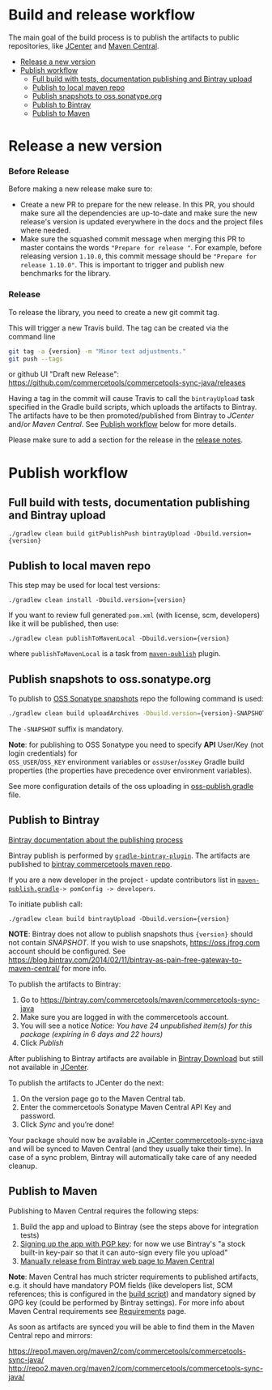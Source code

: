 # Build and release workflow

The main goal of the build process is to publish the artifacts to public repositories, 
like [JCenter](https://jcenter.bintray.com/) and [Maven Central](https://search.maven.org/).

<!-- START doctoc generated TOC please keep comment here to allow auto update -->
<!-- DON'T EDIT THIS SECTION, INSTEAD RE-RUN doctoc TO UPDATE -->


- [Release a new version](#release-a-new-version)
- [Publish workflow](#publish-workflow)
  - [Full build with tests, documentation publishing and Bintray upload](#full-build-with-tests-documentation-publishing-and-bintray-upload)
  - [Publish to local maven repo](#publish-to-local-maven-repo)
  - [Publish snapshots to oss.sonatype.org](#publish-snapshots-to-osssonatypeorg)
  - [Publish to Bintray](#publish-to-bintray)
  - [Publish to Maven](#publish-to-maven)

<!-- END doctoc generated TOC please keep comment here to allow auto update -->

# Release a new version

### Before Release

Before making a new release make sure to:
 - Create a new PR to prepare for the new release. In this PR, you should make sure all
 the dependencies are up-to-date and make sure the new release's version is updated 
 everywhere in the docs and the project files where needed.
 - Make sure the squashed commit message when merging this PR to master contains the words 
 `"Prepare for release "`. For example, before releasing version `1.10.0`, this commit message should be
  `"Prepare for release 1.10.0"`. This is important to trigger and publish new benchmarks
 for the library.
    
### Release
    
To release the library, you need to create a new git commit tag.

This will trigger a new Travis build. The tag can be created via the command line

```bash
git tag -a {version} -m "Minor text adjustments."
git push --tags
```

or github UI "Draft new Release":
https://github.com/commercetools/commercetools-sync-java/releases

Having a tag in the commit will cause Travis to call the `bintrayUpload` task specified in the Gradle build scripts, which uploads
the artifacts to Bintray. The artifacts have to be then promoted/published from Bintray to _JCenter_ and/or 
_Maven Central_. See [Publish workflow](#publish-workflow) below for more details.

Please make sure to add a section for the release in the [release notes](/docs/RELEASE_NOTES.md). 

# Publish workflow

## Full build with tests, documentation publishing and Bintray upload

```
./gradlew clean build gitPublishPush bintrayUpload -Dbuild.version={version}
```

## Publish to local maven repo
 
This step may be used for local test versions:
```
./gradlew clean install -Dbuild.version={version}
```

If you want to review full generated `pom.xml` (with license, scm, developers) like it will be published, then use:
```
./gradlew clean publishToMavenLocal -Dbuild.version={version}
```

where `publishToMavenLocal` is a task from 
[`maven-publish`](https://docs.gradle.org/3.3/userguide/publishing_maven.html#publishing_maven:install)
plugin.

## Publish snapshots to oss.sonatype.org

To publish to [OSS Sonatype snapshots](https://oss.sonatype.org/content/repositories/snapshots/com/commercetools/)
repo the following command is used:

```bash
./gradlew clean build uploadArchives -Dbuild.version={version}-SNAPSHOT
```

The `-SNAPSHOT` suffix is mandatory. 

**Note**: for publishing to OSS Sonatype you need to specify **API** User/Key (not login credentials) for  
`OSS_USER`/`OSS_KEY` environment variables or `ossUser`/`ossKey` Gradle build properties 
(the properties have precedence over environment variables). 

See more configuration details of the oss uploading in [oss-publish.gradle](/gradle-scripts/oss-publish.gradle) file.


## Publish to Bintray

[Bintray documentation about the publishing process](https://blog.bintray.com/2014/02/11/bintray-as-pain-free-gateway-to-maven-central/)

Bintray publish is performed by [`gradle-bintray-plugin`](https://github.com/bintray/gradle-bintray-plugin). 
The artifacts are published to [bintray commercetools maven repo](https://bintray.com/commercetools/maven/commercetools-sync-java).

If you are a new developer in the project - update contributors list in 
[`maven-publish.gradle`](/gradle-scripts/maven-publish.gradle)`-> pomConfig -> developers`.

To initiate publish call:
```
./gradlew clean build bintrayUpload -Dbuild.version={version}
```

**NOTE**: Bintray does not allow to publish snapshots thus `{version}` should not contain _SNAPSHOT_.
If you wish to use snapshots, https://oss.jfrog.com account should be configured.
See https://blog.bintray.com/2014/02/11/bintray-as-pain-free-gateway-to-maven-central/ for more info.

To publish the artifacts to Bintray:
1. Go to https://bintray.com/commercetools/maven/commercetools-sync-java
2. Make sure you are logged in with the commercetools account.
3. You will see a notice _Notice: You have 24 unpublished item(s) for this package (expiring in 6 days and 22 hours)_
4. Click _Publish_

After publishing to Bintray artifacts are available in [Bintray Download](http://dl.bintray.com/commercetools/maven/com/commercetools/commercetools-sync-java/)
but still not available in [JCenter](https://jcenter.bintray.com/com/commercetools/commercetools-sync-java/). 

To publish the artifacts to JCenter do the next:
  1. On the version page go to the Maven Central tab.
  2. Enter the commercetools Sonatype Maven Central API Key and password.
  3. Click _Sync_ and you’re done! 
  
Your package should now be available in [JCenter commercetools-sync-java](https://jcenter.bintray.com/com/commercetools/commercetools-sync-java/) 
and will be synced to Maven Central (and they usually take their time). In case of a sync problem, Bintray will automatically take care of any needed cleanup. 

## Publish to Maven

Publishing to Maven Central requires the following steps:

 1. Build the app and upload to Bintray (see the steps above for integration tests)
 1. [Signing up the app with PGP key](https://blog.bintray.com/2013/08/06/fight-crime-with-gpg/): for now we use Bintray's 
    "a stock built-in key-pair so that it can auto-sign every file you upload"
 1. [Manually release from Bintray web page to Maven Central](https://blog.bintray.com/2015/09/17/publishing-your-maven-project-to-bintray/)
 
**Note**: Maven Central has much stricter requirements to published artifacts, e.g. it should have mandatory POM fields 
(like developers list, SCM references; this is configured in the [build script](/maven-publish.gradle)) 
and mandatory signed by GPG key (could be performed by Bintray settings). For more info about Maven Central 
requirements see [Requirements](http://central.sonatype.org/pages/requirements.html) page.

As soon as artifacts are synced you will be able to find them in the Maven Central repo and mirrors:

https://repo1.maven.org/maven2/com/commercetools/commercetools-sync-java/
http://repo2.maven.org/maven2/com/commercetools/commercetools-sync-java/
